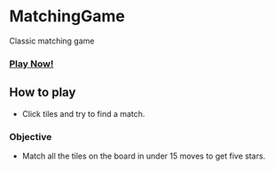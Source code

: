 # MatchingGame
Classic matching game

### **[Play Now!](https://julienmartel.github.io/MatchingGame/index.html)**

## How to play
- Click tiles and try to find a match.
### Objective
- Match all the tiles on the board in under 15 moves to get five stars.
